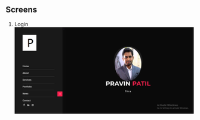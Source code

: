 ## Screens
1) Login
![alt text](https://github.com/pravin02/react-portfolio/blob/master/screenshots/IntroPage.png)